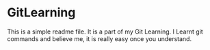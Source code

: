 # GitLearning
This is a simple readme file.
It is a part of my Git Learning.
I Learnt git commands and believe me, it is really easy once you understand.
